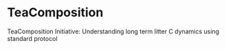 # TeaComposition
TeaComposition Initiative: Understanding long term litter C dynamics using standard protocol
